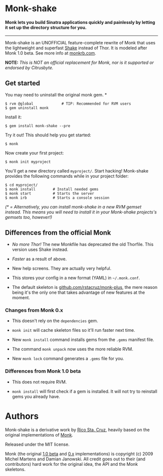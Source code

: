 Monk-shake
==========

#### Monk lets you build Sinatra applications quickly and painlessly by letting it set up the directory structure for you.

----

Monk-shake is an UNOFFICIAL feature-complete rewrite of Monk that uses the
lightweight and superfast [Shake](http://github.com/rstacruz/shake)
instead of Thor. It is modeled after Monk 1.0 beta. See more info
at [monkrb.com](http://www.morkrb.com).

**NOTE:** *This is NOT an official replacement for Monk, nor is it
supported or endorsed by Citrusbyte.*

## Get started

You may need to uninstall the original monk gem. \*

    $ rvm @global             # TIP: Recommended for RVM users
    $ gem uninstall monk

Install it:

    $ gem install monk-shake --pre

Try it out! This should help you get started:

    $ monk

Now create your first project:

    $ monk init myproject

You'll get a new directory called `myproject/`. Start hacking!
Monk-shake provides the following commands while in your
project folder:

    $ cd myproject/
    $ monk install        # Install needed gems
    $ monk start          # Starts the server
    $ monk irb            # Starts a console session

*(\* = Alternatively, you can install monk-shake in a new RVM gemset instead. This means you will need to install it in your Monk-shake projects's gemsets too, however!)*

## Differences from the official Monk

 * *No more Thor!* The new Monkfile has deprecated the old Thorfile.
   This version uses Shake instead.

 * *Faster* as a result of above.

 * New help screens. They are actually very helpful.

 * This stores your config in a new format (YAML) in `~/.monk.conf`.

 * The default skeleton is [github.com/rstacruz/monk-plus](https://github.com/rstacruz/monk-plus),
   the mere reason being it's the only one that takes advantage of new
   features at the moment.

### Changes from Monk 0.x

 * This doesn't rely on the `dependencies` gem.

 * `monk init` will cache skeleton files so it'll run faster next time.

 * New `monk install` command installs gems from the `.gems` manifest file.

 * The command `monk unpack` now uses the more reliable RVM.

 * New `monk lock` command generates a `.gems` file for you.

### Differences from Monk 1.0 beta

 * This does not require RVM.

 * `monk install` will first check if a gem is installed. It will not
   try to reinstall gems you already have.

Authors
=======

Monk-shake is a derivative work by [Rico Sta. Cruz](http://www.ricostacruz.com),
heavily based on the original implementations of [Monk](http://www.monkrb.com).

Released under the MIT license.

Monk (the original [1.0 beta](http://github.com/monk/monk) and 
[0.x](https://github.com/monkrb/monk) implementations) is
copyright (c) 2009 Michel Martens and Damian Janowski. All credit
goes out to their (and contributors) hard work for the original idea,
the API and the Monk skeletons.
